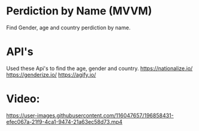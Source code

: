 # Perdiction by Name (MVVM)
Find Gender, age and country perdiction by name.

# API's
Used these Api's to find the age, gender and country.
https://nationalize.io/
https://genderize.io/
https://agify.io/

# Video:


https://user-images.githubusercontent.com/116047657/196858431-efec067a-21f9-4ca1-9474-21a63ec58d73.mp4

